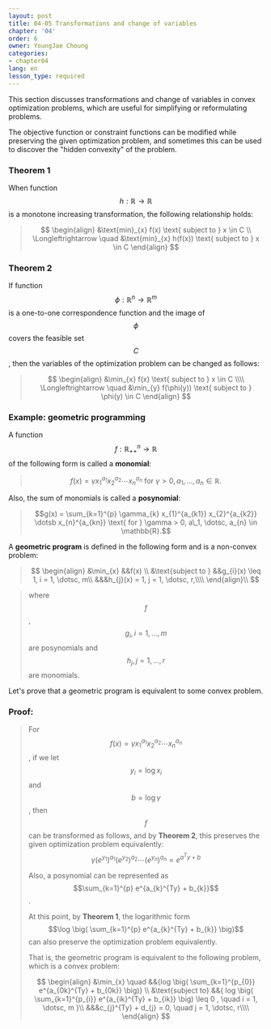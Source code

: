 ```yaml
---
layout: post
title: 04-05 Transformations and change of variables
chapter: '04'
order: 6
owner: YoungJae Choung
categories:
- chapter04
lang: en
lesson_type: required
---
```

This section discusses transformations and change of variables in convex optimization problems, which are useful for simplifying or reformulating problems.

The objective function or constraint functions can be modified while preserving the given optimization problem, and sometimes this can be used to discover the "hidden convexity" of the problem.

### Theorem 1
When function $$h : \mathbb{R} \rightarrow \mathbb{R}$$ is a monotone increasing transformation, the following relationship holds:

>$$
>\begin{align}
>   &\text{min}_{x} f(x) \text{ subject to } x \in C \\
>   \Longleftrightarrow \quad &\text{min}_{x} h(f(x)) \text{ subject to } x \in C
>\end{align}
>$$

### Theorem 2
If function $$\phi: \mathbb{R}^{n} \rightarrow \mathbb{R}^{m}$$ is a one-to-one correspondence function and the image of $$\phi$$ covers the feasible set $$C$$, then the variables of the optimization problem can be changed as follows:   

>$$
>\begin{align}
>    &\min_{x} f(x) \text{ subject to } x \in C \\\\ 
>    \Longleftrightarrow \quad &\min_{y} f(\phi(y)) \text{ subject to } \phi(y) \in C
>\end{align}
>$$

### Example: geometric programming

A function $$f: \mathbb{R}_{++}^n \rightarrow \mathbb{R}$$ of the following form is called a **monomial**:
> $$f(x) = \gamma x_{1}^{a_{1}} x_{2}^{a_{2}} \dotsb x_{n}^{a_{n}} \text{ for } \gamma > 0, a_{1}, \dotsc, a_{n} \in \mathbb{R}.$$


Also, the sum of monomials is called a **posynomial**:
> $$g(x) = \sum_{k=1}^{p} \gamma_{k} x_{1}^{a_{k1}} x_{2}^{a_{k2}} \dotsb x_{n}^{a_{kn}} \text{ for } \gamma > 0, a\_1, \dotsc, a_{n} \in \mathbb{R}.$$


A **geometric program** is defined in the following form and is a non-convex problem:
>$$
\begin{align}
&\min_{x} &&f(x) \\
&\text{subject to } &&g_{i}(x) \leq 1, i = 1, \dotsc, m\\
&&&h_{j}(x) = 1, j = 1, \dotsc, r,\\\\
\end{align}\\
$$

>where $$f$$, $$g_{i}, i=1, \dotsc, m$$ are posynomials and $$h_{j}, j=1, \dotsc, r$$ are monomials.

Let's prove that a geometric program is equivalent to some convex problem.

### Proof:
>For $$f(x) = \gamma x_{1}^{a_{1}} x_{2}^{a_{2}} \dotsb x_{n}^{a_{n}}$$, if we let $$y_{i} = \log x_{i}$$ and $$b = \log \gamma$$, then $$f$$ can be transformed as follows, and by **Theorem 2**, this preserves the given optimization problem equivalently:
>$$\gamma (e^{y_{1}})^{a_{1}} (e^{y_{2}})^{a_{2}} \dotsb (e^{y_{n}})^{a_{n}} = e^{a^Ty + b}$$
>
>Also, a posynomial can be represented as $$\sum_{k=1}^{p} e^{a_{k}^{Ty} + b_{k}}$$.
>
>At this point, by **Theorem 1**, the logarithmic form $$\log \big( \sum_{k=1}^{p} e^{a_{k}^{Ty} + b_{k}} \big)$$ can also preserve the optimization problem equivalently.
>
>That is, the geometric program is equivalent to the following problem, which is a convex problem:
>
>$$
>\begin{align}
&\min_{x} \quad &&{log \big( \sum_{k=1}^{p_{0}} e^{a_{0k}^{Ty} + b_{0k}} \big)} \\
&\text{subject to} &&{
         log \big( \sum_{k=1}^{p_{i}} e^{a_{ik}^{Ty} + b_{ik}} \big)
         \leq 0
         , \quad i = 1, \dotsc, m
}\\
&&&c_{j}^{Ty} + d_{j} = 0, \quad j = 1, \dotsc, r\\\\
\end{align}
$$
